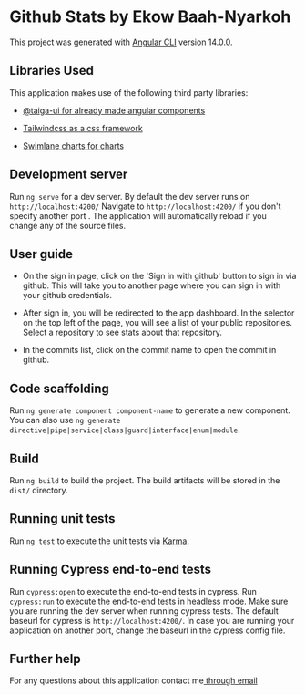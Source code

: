 
  

  

#  Github Stats by Ekow Baah-Nyarkoh

This project was generated with [Angular CLI](https://github.com/angular/angular-cli) version 14.0.0.

  
  

##  Libraries Used

  

This application makes use of the following third party libraries:

  

- [@taiga-ui for already made angular components](https://taiga-ui.dev/)

  

- [Tailwindcss as a css framework ](https://tailwindcss.com/)

  

- [Swimlane charts for charts ](https://swimlane.gitbook.io/ngx-charts/)

  

  

##  Development server

Run `ng serve` for a dev server. By default the dev server runs on `http://localhost:4200/` Navigate to `http://localhost:4200/` if you don't specify another port . The application will automatically reload if you change any of the source files.

  

##  User guide

- On the sign in page, click on the 'Sign in with github' button to sign in via github. This will take you to another page where you can sign in with your github credentials.

  

- After sign in, you will be redirected to the app dashboard. In the selector on the top left of the page, you will see a list of your public repositories. Select a repository to see stats about that repository.
- In the commits list, click on the commit name to open the commit in github.

  

  

##  Code scaffolding

Run `ng generate component component-name` to generate a new component. You can also use `ng generate directive|pipe|service|class|guard|interface|enum|module`.

  

##  Build

  

Run `ng build` to build the project. The build artifacts will be stored in the `dist/` directory.

  

##  Running unit tests

Run `ng test` to execute the unit tests via [Karma](https://karma-runner.github.io).

  
  

##  Running Cypress end-to-end tests

Run `cypress:open` to execute the end-to-end tests in cypress. Run `cypress:run` to execute the end-to-end tests in headless mode. Make sure you are running the dev server when running cypress tests. The default baseurl for cypress is `http://localhost:4200/`. In case you are running your application on another port, change the baseurl in the cypress config file.

  

##  Further help

For any questions about this application contact me[ through email](mailto:baahekow1@gmail.com)
